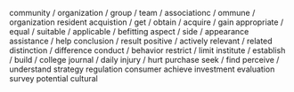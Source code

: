 community / organization / group / team / associationc / ommune / organization
resident
acquistion / get / obtain / acquire / gain
appropriate / equal / suitable / applicable / befitting
aspect / side / appearance
assistance / help
conclusion / result
positive / actively
relevant / related 
distinction / difference
conduct / behavior
restrict / limit
institute / establish / build / college
journal / daily
injury / hurt
purchase
seek / find
perceive / understand
strategy
regulation
consumer
achieve
investment
evaluation
survey
potential
cultural